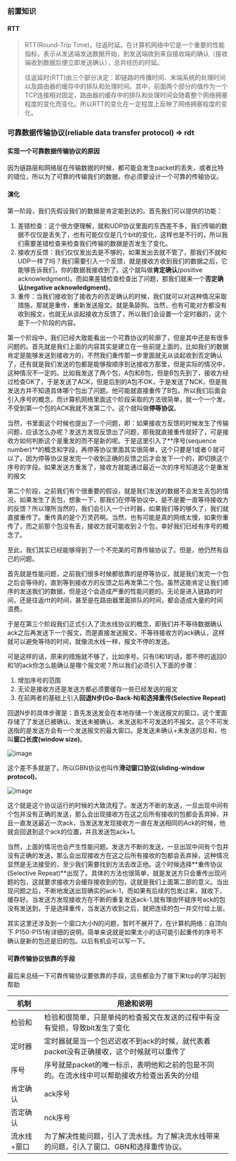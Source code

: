 ### 前置知识

#### RTT

> RTT(Round-Trip Time)，往返时延。在计算机网络中它是一个重要的性能指标，表示从发送端发送数据开始，到发送端收到来自接收端的确认（接收端收到数据后便立即发送确认），总共经历的时延。
>
> 往返延时(RTT)由三个部分决定：即链路的传播时间、末端系统的处理时间以及路由器的缓存中的排队和处理时间。其中，前面两个部分的值作为一个TCP连接相对固定，路由器的缓存中的排队和处理时间会随着整个网络拥塞程度的变化而变化。所以RTT的变化在一定程度上反映了网络拥塞程度的变化。



### 可靠数据传输协议(reliable data transfer protocol)  => rdt



#### 实现一个可靠数据传输协议的原因

因为链路层和网络层在传输数据的时候，都可能会发生packet的丢失，或者比特的错位，所以为了可靠的传输我们的数据，你必须要设计一个可靠的传输协议。



#### 演化

第一阶段，我们先假设我们的数据是肯定能到达的。首先我们可以提供的功能：

1. 差错检查：这个很方便理解，就和UDP协议里面的东西差不多，我们传输的数据不仅仅是丢失了，也有可能仅仅是几个bit的变化，这样也是不行的，所以我们需要差错检查来检查我们传输的数据是否发生了变化。
2. 接收方反馈：我们仅仅发出去是不够的，如果发出去就不管了，那我们不就和UDP一样了吗？我们需要引入一个反馈，就是接收方收到我们的数据之后，它能够告诉我们，你的数据我接收到了。这个就叫做**肯定确认**(positive acknowledgment)。而如果差错检查检查出了问题，那我们就来一个**否定确认(negative acknowledgment)**。
3. 重传：当我们接收到了接收方的否定确认的时候，我们就可以对这种情况采取措施，那就是重传，重新发送报文。就是条舔狗。当然，也有可能对方都没有收到报文，也就无从谈起接收方反馈了，所以我们会设置一个定时器的，这个是下一个阶段的内容。

第一个阶段中，我们已经大致能看出一个可靠协议的轮廓了，但是其中还是有很多问题的。首先就是我们上面的内容其实是建立在一些前提上面的，比如我们的数据肯定是能够发送到接收方的，不然我们重传那一步里面就无从谈起收到否定确认了，还有就是我们发送的包都是能够按顺序到达接收方那里，但是实际的情况中，这种情况不一定的。比如我发送了两个包，A包和B包，但是B包先到了，接收方经过检查OK了，于是发送了ACK，但是后到的A包不OK，于是发送了NCK，但是我发送方并不知道具体哪个包出了问题。他可能就直接重传了B包。所以我们后面会引入序号的概念，而计算机网络里面这个阶段采取的方法很简单，就一个一个发，不受到第一个包的ACK我就不发第二个。这个就叫做**停等协议**。

当然，书里面这个时候也提出了一个问题，即：如果接收方反馈的时候发生了传输问题，应该怎么办呢？发送方发现反馈出了问题，那我就直接重传就好了，可是接收方如何判断这个是重发的而不是新的呢。于是这里引入了**序号(sequence number)**的概念和字段，再停等协议里面其实很简单，这个只要是1或者０就可以了，因为停等协议是发完一个收到正确的反馈之后才会发下一个的，即切换这个序号的字段。如果发送方重发了，接收方就能通过最近一次的序号知道这个是重发的报文

第二个阶段，之前我们有个很重要的假设，就是我们发送的数据不会发生丢包的情况，如果发生了丢包，想象一下，那我们在停等协议中，是不是要一直等待接收方的反馈？所以理所当然的，我们会引入一个计时器，如果我们等的够久了，我们就直接重传了。重传真的是个万灵药啊。当然，也有可能是真的网络太慢，如果你重传了，而之前那个包没有丢，接收方就可能收到２个包，幸好我们已经有序号的概念了。

至此，我们其实已经能够得到了一个不完美的可靠传输协议了。但是，他仍然有自己的问题。

首先就是性能问题，之前我们很多时候都依靠的是停等协议，就是我们发完一个包之后会等待的，直到等到接收方的反馈之后再发第二个包。虽然这能肯定让我们顺序的发送我们的数据，但是这个会造成严重的性能问题的。无论是进入链路的时间，还是往返rtt的时间，甚至是在路由器里面排队的时间，都会造成大量的时间浪费。

于是在第三个阶段我们正式引入了流水线协议的概念，即我们并不等待数据确认ack之后再发送下一个报文，而是直接发送报文，不等待接收方的ack确认，这样就可以避免等待的时间，就像流水线一样，报文不停的发送。

可是这样的话，原来的措施就不够了，比如序号。只有0和1的话，那不停的返回0和1的ack你怎么能确认是哪个报文呢？所以我们必须引入下面的步骤：

1. 增加序号的范围
2. 无论是接收方还是发送方都必须要缓存一些已经发送的报文
3. 在前两者的基础上引入**回退N步(Go-Back-N)**和**选择重传(Selective Repeat)**

回退N步的具体步骤是：首先发送发会在本地存储一个发送报文的窗口，这个里面存储了了发送已被确认、发送未被确认、未发送和不可发送的不报文。这个不可发送指的是发送方会有一个发送报文的最大窗口。是发送未确认+未发送的总和，也叫**窗口长度(window size)**。

![image](https://wx4.sinaimg.cn/large/005wgNfbgy1fzp2jkq0fsj30nf074q3m.jpg)

这个差不多就是了。所以GBN协议也叫作**滑动窗口协议(sliding-window protocol)**。

![image](https://ws3.sinaimg.cn/large/005wgNfbgy1fzp2rr2mt5j318e0z4wjn.jpg)

这个就是这个协议运行的时候的大致流程了。发送方不断的发送，一旦出现中间有个包并没有正确的发送，那么会出现接收方在这之后所有接收的包都会丢弃掉，并且一直发送最近一次ack，当发送发发现接收方一直在发送相同的Ack的时候，他就会回退到这个ack的位置，并且发送包ack+1。

当然，上面的情况也会产生性能问题。发送方不断的发送，一旦出现中间有个包并没有正确的发送，那么会出现接收方在这之后所有接收的包都会丢弃掉，这种情况显然是无法接受的，至少我们需要找到方法去改正他。这个时候选择**重传协议(Selective Repeat)**出现了。具体的方法也很简单，就是发送方只会重传出现问题的包，这就要求接收方会缓存接收到的包，这就是我们上面第二部的意义。当出现问题之后，不断地发送出现确实的ack-1，而如果有后续的包发过来，就收下，缓存好。当发送方发现接收方在不断的重复发送ack-1,就有理由怀疑序号ack的包没有发送到，于是选择重传，当发送方收到之后，就把连续的包一并交付给上层。

其实这里还涉及到一个窗口大小N的问题，暂时不展开了，在计算机网络：自顶向下 P150-P151有详细的说明，简单来说就是如果太小的话可能引起重传的序号不确认是新的包还是旧的包。以后有机会可以写一下。



#### 可靠传输协议依靠的手段

最后来总结一下可靠传输协议要依靠的手段，这些都会为了接下来tcp的学习起到帮助

| 机制        | 用途和说明                                                   |
| ----------- | ------------------------------------------------------------ |
| 检验和      | 检验和很简单，只是单纯的检查报文在发送的过程中有没有受损，导致bit发生了变化 |
| 定时器      | 定时器就是当一个包迟迟收不到ack的时候，就代表着packet没有正确接收，这个时候就可以重传了 |
| 序号        | 序号就是packet的唯一标示，表明他和之前的包是不同的。在流水线中可以帮助接收方检查出丢失的分组 |
| 肯定确认    | ack序号                                                      |
| 否定确认    | nck序号                                                      |
| 流水线+窗口 | 为了解决性能问题，引入了流水线。为了解决流水线带来的问题，引入了窗口、GBN和选择重传协议。 |

